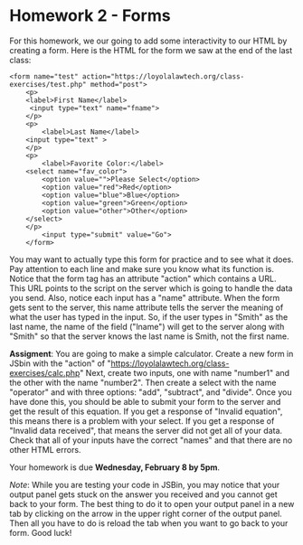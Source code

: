 # Homework 2 - Forms 

For this homework, we our going to add some interactivity to our HTML by 
creating a form. Here is the HTML for the form we saw at the end of the last 
class:
```
<form name="test" action="https://loyolalawtech.org/class-exercises/test.php" method="post">
    <p>
    <label>First Name</label>
     <input type="text" name="fname">
    </p>
    <p>
        <label>Last Name</label>
    <input type="text" >
    </p>
    <p>
        <label>Favorite Color:</label>
    <select name="fav_color">
        <option value="">Please Select</option>
        <option value="red">Red</option>
        <option value="blue">Blue</option>
        <option value="green">Green</option>
        <option value="other">Other</option>
    </select>
    </p>
        <input type="submit" value="Go">
    </form>
```

You may want to actually type this form for practice and to see what it does.
Pay attention to each line and make sure you know what its function is. Notice that the 
form tag has an attribute "action" which contains a URL. This URL points to the 
script on the server which is going to handle the data you send. Also, notice 
each input has a "name" attribute.  When the form gets sent to the server, this 
name attribute tells the server the meaning of what the user has typed in the 
input. So, if the user types in "Smith" as the last name, the name of the field 
("lname") will get to the server along with "Smith" so that the server knows 
the last name is Smith, not the first name.

**Assigment**: You are going to make a simple calculator. Create a new form in 
JSbin with the "action" of "https://loyolalawtech.org/class-exercises/calc.php" 
Next, create two inputs, one with name "number1" and the other with the name 
"number2".  Then create a select with the name "operator" and  with three 
options: "add", "subtract", and "divide". Once you have done this, you should 
be able to submit your form to the server and get the result of this equation.
If you get a response of "Invalid equation", this means there is a problem with 
your select. If you get a response of "Invalid data received", that means the 
server did not get all of your data. Check that all of your inputs have the 
correct "names" and that there are no other HTML errors.

Your homework is due **Wednesday, February 8 by 5pm**.

*Note*: While you are testing your code in JSBin, you may notice that your output
panel gets stuck on the answer you received and you cannot get back to your form. 
The best thing to do it to open your output panel in a new tab by clicking on the
arrow in the upper right corner of the output panel. Then all you have to do is
reload the tab when you want to go back to your form. Good luck!
